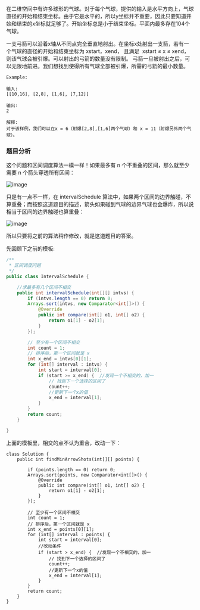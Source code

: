 在二维空间中有许多球形的气球。对于每个气球，提供的输入是水平方向上，气球直径的开始和结束坐标。由于它是水平的，所以y坐标并不重要，因此只要知道开始和结束的x坐标就足够了。开始坐标总是小于结束坐标。平面内最多存在104个气球。

一支弓箭可以沿着x轴从不同点完全垂直地射出。在坐标x处射出一支箭，若有一个气球的直径的开始和结束坐标为 xstart，xend， 且满足  xstart ≤ x ≤ xend，则该气球会被引爆。可以射出的弓箭的数量没有限制。 弓箭一旦被射出之后，可以无限地前进。我们想找到使得所有气球全部被引爆，所需的弓箭的最小数量。


```
Example:

输入:
[[10,16], [2,8], [1,6], [7,12]]

输出:
2

解释:
对于该样例，我们可以在x = 6（射爆[2,8],[1,6]两个气球）和 x = 11（射爆另外两个气球）。
```

### 题目分析

这个问题和区间调度算法一模一样！如果最多有 n 个不重叠的区间，那么就至少需要 n 个箭头穿透所有区间：

![image](http://note.youdao.com/yws/res/30649/C02377DFF340487DABE607A49EC248D9)

只是有一点不一样，在 intervalSchedule 算法中，如果两个区间的边界触碰，不算重叠；而按照这道题目的描述，箭头如果碰到气球的边界气球也会爆炸，所以说相当于区间的边界触碰也算重叠：

![image](http://note.youdao.com/yws/res/30648/7A89F2D6120E482AB0BC3602A4E0E603)

所以只要将之前的算法稍作修改，就是这道题目的答案。

先回顾下之前的模板:



```java
/**
 * 区间调度问题
 */
public class IntervalSchedule {

    //求最多有几个区间不相交
    public int intervalSchedule(int[][] intvs) {
        if (intvs.length == 0) return 0;
        Arrays.sort(intvs, new Comparator<int[]>() {
            @Override
            public int compare(int[] o1, int[] o2) {
                return o1[1] - o2[1];
            }
        });

        // 至少有一个区间不相交
        int count = 1;
        // 排序后，第一个区间就是 x
        int x_end = intvs[0][1];
        for (int[] interval : intvs) {
            int start = interval[0];
            if (start >= x_end) {  //发现一个不相交的，加一
                // 找到下一个选择的区间了
                count++;
                //更新下一个x的值
                x_end = interval[1];
            }
        }
        return count;
    }

}

```


上面的模板里，相交的点不认为重合，改动一下：

```
class Solution {
    public int findMinArrowShots(int[][] points) {

        if (points.length == 0) return 0;
        Arrays.sort(points, new Comparator<int[]>() {
            @Override
            public int compare(int[] o1, int[] o2) {
                return o1[1] - o2[1];
            }
        });

        // 至少有一个区间不相交
        int count = 1;
        // 排序后，第一个区间就是 x
        int x_end = points[0][1];
        for (int[] interval : points) {
            int start = interval[0];
            //改动条件
            if (start > x_end) {  //发现一个不相交的，加一
                // 找到下一个选择的区间了
                count++;
                //更新下一个x的值
                x_end = interval[1];
            }
        }
        return count;
    }
}
```
